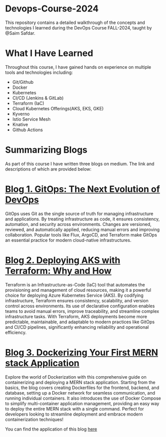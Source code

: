 # Devops-Course-2024
This repository contains a detailed walkthrough of the concepts and technologies I learned during the DevOps Course FALL-2024, taught by @Saim Safdar.

# What I Have Learned
Throughout this course, I have gained hands on experience on multiple tools and technologies including:
- Git/Github
- Docker
- Kubernetes
- CI/CD (Jenkins & GitLab)
- Terraform (IaC)
- Cloud Kubernetes Offerings(AKS, EKS, GKE)
- Kyverno
- Istio Service Mesh
- Knative
- Github Actions

# Summarizing Blogs
As part of this course I have written three blogs on medium. The link and descriptions of which are provided below:

# [Blog 1. GitOps: The Next Evolution of DevOps](https://medium.com/@fauzahmed2/gitops-the-next-evolution-of-devops-18630e82378b)
GitOps uses Git as the single source of truth for managing infrastructure and applications. By treating infrastructure as code, it ensures consistency, automation, and security across environments. Changes are versioned, reviewed, and automatically applied, reducing manual errors and improving collaboration. Popular tools like Flux, ArgoCD, and Terraform make GitOps an essential practice for modern cloud-native infrastructures.

# [Blog 2. Deploying AKS with Terraform: Why and How](https://medium.com/@fauzahmed2/deploying-aks-with-terraform-why-and-how-3918953b6926)
Terraform is an Infrastructure-as-Code (IaC) tool that automates the provisioning and management of cloud resources, making it a powerful choice for deploying Azure Kubernetes Service (AKS). By codifying infrastructure, Terraform ensures consistency, scalability, and version control across environments.
Its use of declarative configuration enables teams to avoid manual errors, improve traceability, and streamline complex infrastructure tasks. With Terraform, AKS deployments become more predictable, maintainable, and adaptable to modern practices like GitOps and CI/CD pipelines, significantly enhancing reliability and operational efficiency.

# [Blog 3. Dockerizing Your First MERN stack Application](https://medium.com/@fauzahmed2/dockerizing-your-first-mern-stack-application-a-step-by-step-guide-409d7a8506c5)
Explore the world of Dockerization with this comprehensive guide on containerizing and deploying a MERN stack application. Starting from the basics, the blog covers creating Dockerfiles for the frontend, backend, and database, setting up a Docker network for seamless communication, and running individual containers. It also introduces the use of Docker Compose to simplify multi-container application management, providing an easy way to deploy the entire MERN stack with a single command. Perfect for developers looking to streamline deployment and embrace modern containerization techniques!

You can find the application of this blog [here](https://github.com/fauz2003/Dockerizing-MERN)
